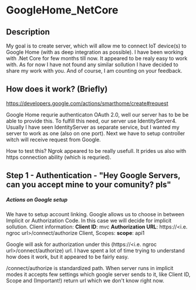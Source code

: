 # GoogleHome_NetCore

## Description

My goal is to create server, which will allow me to connect IoT device(s) to Google Home (with as deep integration as possible).
I have been working with .Net Core for few months till now. It appeared to be realy easy to work with. As for now I have not found 
any similar sollution I have decided to share my work with you. And of course, I am counting on your feedback.

## How does it work? (Briefly)

https://developers.google.com/actions/smarthome/create#request

Google Home requrie authenticaton OAuth 2.0, well our server has to be be able to provide this.
To fulfill this need, our server use IdentityServer4. Usually I have seen IdentityServer as separate service, 
but I wanted my server to work as one (also on one port).
Next we have to setup controller witch will receive request from Google.

How to test this? Ngrok appeared to be really usefull. It prides us also with https connection ability (which is requried). 

## Step 1 - Authentication - "Hey Google Servers, can you accept mine to your comunity? pls"

##### Actions on Google setup

We have to setup account linking. Google allows us to choose in between Implicit or Authorization Code. In this case we will 
decide for implicit sollution. 
Client information: 
**Client ID**: mvc
**Authorization URL**: https://<i.e. ngroc url>/connect/authorize
Client, Scopes:
**scope**: api1

Google will ask for authorization under this (https://<i.e. ngroc url>/connect/authorize) url. I have spent a lot of time trying to understand how does it work,
but it appeared to be fairly easy. 

/connect/authorize is standardized path. When server runs in implicit modes it accepts few settings which google server sends to it,
like Client ID, Scope and (Important!) return url which we don't know right now.







